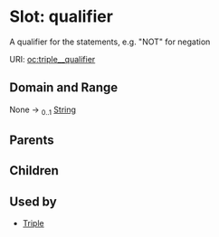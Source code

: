 
# Slot: qualifier


A qualifier for the statements, e.g. "NOT" for negation

URI: [oc:triple__qualifier](http://w3id.org/ontogpt/ontology-class-templatetriple__qualifier)


## Domain and Range

None &#8594;  <sub>0..1</sub> [String](types/String.md)

## Parents


## Children


## Used by

 * [Triple](Triple.md)
